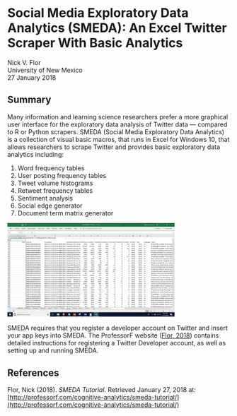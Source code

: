 # Social Media Exploratory Data Analytics (SMEDA): An Excel Twitter Scraper With Basic Analytics
Nick V. Flor  
University of New Mexico  
27 January 2018  

## Summary
Many information and learning science researchers prefer a more graphical user 
interface for the exploratory data analysis of Twitter data — compared to R or
Python scrapers. SMEDA (Social Media Exploratory Data Analytics) is a collection
of visual basic macros, that runs in Excel for Windows 10, that allows researchers
to scrape Twitter and provides basic exploratory data analytics including: 

1. Word frequency tables
2. User posting frequency tables
3. Tweet volume histograms
4. Retweet frequency tables
5. Sentiment analysis
6. Social edge generator
7. Document term matrix generator

<img src="SMEDA-Screenshot.png" width=75%>

SMEDA requires that you register a developer account on Twitter and insert your app keys into SMEDA. The ProfessorF website ([Flor, 2018](http://professorf.com/cognitive-analytics/smeda-tutorial/)) contains detailed instructions for registering a Twitter Developer account, as well as setting up and running SMEDA.

## References
Flor, Nick (2018). _SMEDA Tutorial_. Retrieved January 27, 2018 at: [http://professorf.com/cognitive-analytics/smeda-tutorial/](http://professorf.com/cognitive-analytics/smeda-tutorial/)
